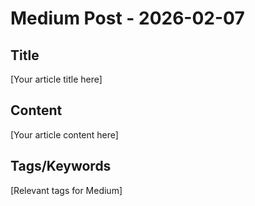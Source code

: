# Medium Post - 2026-02-07

## Title
[Your article title here]

## Content
[Your article content here]

## Tags/Keywords
[Relevant tags for Medium]
